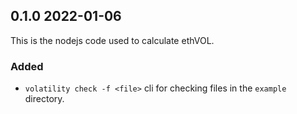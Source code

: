 ## 0.1.0 2022-01-06

This is the nodejs code used to calculate ethVOL.

### Added

- `volatility check -f <file>` cli for checking files in the `example` directory.